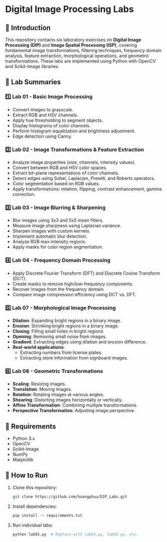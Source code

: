 # Digital Image Processing Labs

## 📌 Introduction
This repository contains six laboratory exercises on **Digital Image Processing (DIP)** and **Image Spatial Processing (ISP)**, covering fundamental image transformations, filtering techniques, frequency domain analysis, feature extraction, morphological operations, and geometric transformations. These labs are implemented using Python with OpenCV and Scikit-Image libraries.

## 📂 Lab Summaries

### **1️⃣ Lab 01 - Basic Image Processing**
- Convert images to grayscale.
- Extract RGB and HSV channels.
- Apply hue thresholding to segment objects.
- Display histograms of color channels.
- Perform histogram equalization and brightness adjustment.
- Edge detection using Canny.

### **2️⃣ Lab 02 - Image Transformations & Feature Extraction**
- Analyze image properties (size, channels, intensity values).
- Convert between RGB and HSV color spaces.
- Extract bit-plane representations of color channels.
- Detect edges using Sobel, Laplacian, Prewitt, and Roberts operators.
- Color segmentation based on RGB values.
- Apply transformations: rotation, flipping, contrast enhancement, gamma correction.

### **3️⃣ Lab 03 - Image Blurring & Sharpening**
- Blur images using 3x3 and 5x5 mean filters.
- Measure image sharpness using Laplacian variance.
- Sharpen images with custom kernels.
- Implement automatic blur detection.
- Analyze RGB max intensity regions.
- Apply masks for color region segmentation.

### **4️⃣ Lab 04 - Frequency Domain Processing**
- Apply Discrete Fourier Transform (DFT) and Discrete Cosine Transform (DCT).
- Create masks to remove high/low-frequency components.
- Recover images from the frequency domain.
- Compare image compression efficiency using DCT vs. DFT.

### **5️⃣ Lab 07 - Morphological Image Processing**
- **Dilation**: Expanding bright regions in a binary image.
- **Erosion**: Shrinking bright regions in a binary image.
- **Closing**: Filling small holes in bright regions.
- **Opening**: Removing small noise from images.
- **Gradient**: Extracting edges using dilation and erosion difference.
- **Real-world applications**:
  - Extracting numbers from license plates.
  - Extracting store information from signboard images.

### **6️⃣ Lab 08 - Geometric Transformations**
- **Scaling**: Resizing images.
- **Translation**: Moving images.
- **Rotation**: Rotating images at various angles.
- **Shearing**: Distorting images horizontally or vertically.
- **Affine Transformation**: Combining multiple transformations.
- **Perspective Transformation**: Adjusting image perspective.

## 🔧 Requirements
- Python 3.x
- OpenCV
- Scikit-Image
- NumPy
- Matplotlib

## 🚀 How to Run
1. Clone this repository:
   ```sh
   git clone https://github.com/hoangphuu/DIP_Labs.git
   ```
2. Install dependencies:
   ```sh
   pip install -r requirements.txt
   ```
3. Run individual labs:
   ```sh
   python lab01.py  # Replace with lab02.py, lab03.py, etc.
   ```
